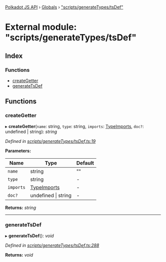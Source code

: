 [Polkadot JS API](../README.md) › [Globals](../globals.md) › ["scripts/generateTypes/tsDef"](_scripts_generatetypes_tsdef_.md)

# External module: "scripts/generateTypes/tsDef"

## Index

### Functions

* [createGetter](_scripts_generatetypes_tsdef_.md#creategetter)
* [generateTsDef](_scripts_generatetypes_tsdef_.md#generatetsdef)

## Functions

###  createGetter

▸ **createGetter**(`name`: string, `type`: string, `imports`: [TypeImports](../interfaces/_scripts_util_imports_.typeimports.md), `doc?`: undefined | string): *string*

*Defined in [scripts/generateTypes/tsDef.ts:19](https://github.com/polkadot-js/api/blob/7555a3a7ce/packages/types/src/scripts/generateTypes/tsDef.ts#L19)*

**Parameters:**

Name | Type | Default |
------ | ------ | ------ |
`name` | string | "" |
`type` | string | - |
`imports` | [TypeImports](../interfaces/_scripts_util_imports_.typeimports.md) | - |
`doc?` | undefined &#124; string | - |

**Returns:** *string*

___

###  generateTsDef

▸ **generateTsDef**(): *void*

*Defined in [scripts/generateTypes/tsDef.ts:288](https://github.com/polkadot-js/api/blob/7555a3a7ce/packages/types/src/scripts/generateTypes/tsDef.ts#L288)*

**Returns:** *void*
